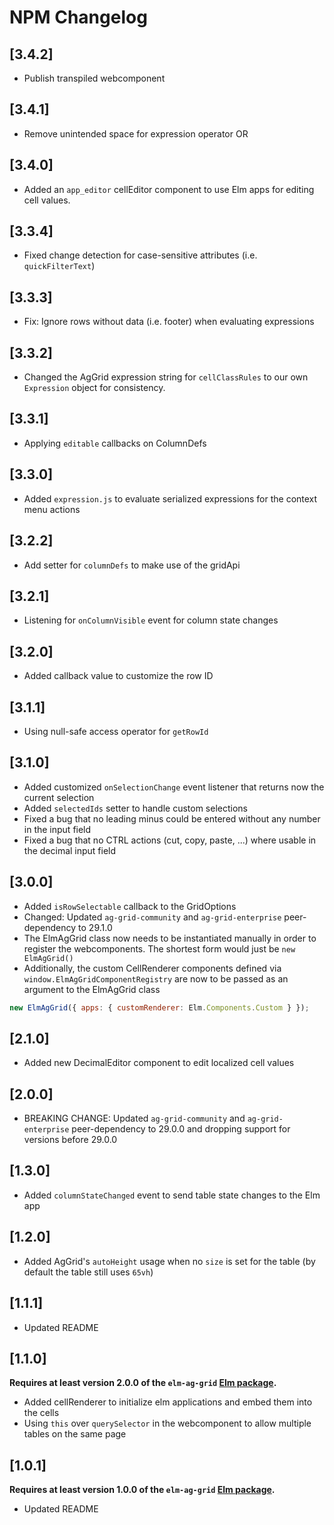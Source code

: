 # NPM Changelog

## [3.4.2]

- Publish transpiled webcomponent

## [3.4.1]

- Remove unintended space for expression operator OR

## [3.4.0]

- Added an `app_editor` cellEditor component to use Elm apps for editing cell values.

## [3.3.4]

- Fixed change detection for case-sensitive attributes (i.e. `quickFilterText`)

## [3.3.3]

- Fix: Ignore rows without data (i.e. footer) when evaluating expressions

## [3.3.2]

- Changed the AgGrid expression string for `cellClassRules` to our own `Expression` object for consistency.

## [3.3.1]

- Applying `editable` callbacks on ColumnDefs

## [3.3.0]

- Added `expression.js` to evaluate serialized expressions for the context menu actions

## [3.2.2]

- Add setter for `columnDefs` to make use of the gridApi

## [3.2.1]

- Listening for `onColumnVisible` event for column state changes

## [3.2.0]

- Added callback value to customize the row ID

## [3.1.1]

- Using null-safe access operator for `getRowId`

## [3.1.0]

- Added customized `onSelectionChange` event listener that returns now the current selection
- Added `selectedIds` setter to handle custom selections
- Fixed a bug that no leading minus could be entered without any number in the input field
- Fixed a bug that no CTRL actions (cut, copy, paste, ...) where usable in the decimal input field

## [3.0.0]

- Added `isRowSelectable` callback to the GridOptions
- Changed: Updated `ag-grid-community` and `ag-grid-enterprise` peer-dependency to 29.1.0
- The ElmAgGrid class now needs to be instantiated manually in order to register the webcomponents. The shortest form would just be `new ElmAgGrid()`
- Additionally, the custom CellRenderer components defined via `window.ElmAgGridComponentRegistry` are now to be passed as an argument to the ElmAgGrid class

```js
new ElmAgGrid({ apps: { customRenderer: Elm.Components.Custom } });
```

## [2.1.0]

- Added new DecimalEditor component to edit localized cell values

## [2.0.0]

- BREAKING CHANGE: Updated `ag-grid-community` and `ag-grid-enterprise` peer-dependency to 29.0.0 and dropping support for versions before 29.0.0

## [1.3.0]

- Added `columnStateChanged` event to send table state changes to the Elm app

## [1.2.0]

- Added AgGrid's `autoHeight` usage when no `size` is set for the table (by default the table still uses `65vh`)

## [1.1.1]

- Updated README

## [1.1.0]

**Requires at least version 2.0.0 of the `elm-ag-grid` [Elm package](https://package.elm-lang.org/packages/mercurymedia/elm-ag-grid/2.0.0/).**

- Added cellRenderer to initialize elm applications and embed them into the cells
- Using `this` over `querySelector` in the webcomponent to allow multiple tables on the same page

## [1.0.1]

**Requires at least version 1.0.0 of the `elm-ag-grid` [Elm package](https://package.elm-lang.org/packages/mercurymedia/elm-ag-grid/1.0.1/).**

- Updated README
